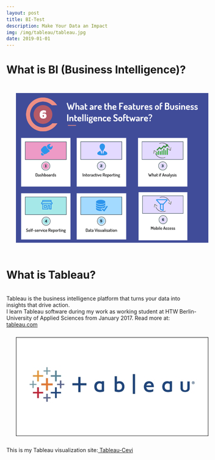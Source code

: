 ```yaml
---
layout: post
title: BI-Test
description: Make Your Data an Impact
img: /img/tableau/tableau.jpg
date: 2019-01-01
---
```


# What is BI (Business Intelligence)?
<img class="center" src="/img/bi/BI.PNG" style="padding:25px">


# What is Tableau?
<Br>
Tableau is the business intelligence platform that turns your data into insights that drive action. 
<Br>
I learn Tableau software during my work as working student at HTW Berlin-University of Applied Sciences from January 2017.
Read more at: <a href="https://www.tableau.com/products/what-is-tableau#pRPcizOoqK6RT1lv.99"> tableau.com</a>


<img class="col one right" src="/img/tableau/tableau.jpg" style="padding:25px">
<Br>
 This is my Tableau visualization site:<a href="https://public.tableau.com/profile/cevi.herdian#!/"> Tableau-Cevi</a>
